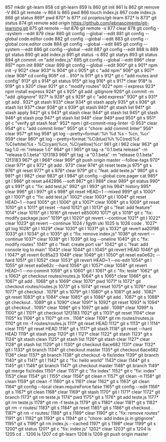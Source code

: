   857  mkdir git-learn
  858  cd git-learn
  859  ls
  860  git init
  861  ls
  862  git remove -V
  863  git remote -v
  864  ls
  865  pwd
  866  touch index.js
  867  code index.js
  868  git status
  869* pwd
  870* ls
  871* cd projetos/git-learn
  872* ls
  873* git status
  874  git remote add origin https://github.com/jebnascimento/git-learning.git
  875  git remote --list
  876  git remote -v
  877  clear
  878  git config --system --edit
  879  clear
  880  git config --global --edit
  881  git config --global code.editor code
  882  git config --global --edit
  883  git config --global core.editor code
  884  git config --global --edit
  885  git config --system --edit
  886  git config --global --edit
  887  git config --edit
  888  ls
  889  git status
  890  git add index.js
  891  git status -s
  892  git statys
  893  git status
  894  git commit -m "add index.js"
  895  git config --global --edit
  896* clear
  897* npm init
  898* clear
  899  git config --global --edit
  900* git s
  901* npm init -y
  902* clear
  903* ls
  904* git c
  905* git c "add npm"
  906* git s
  907* clear
  908* cd config
  909* cd ..
  910* ls
  911* git s
  912* git c "add routes and config"
  913* git s
  914* git status
  915* git log
  916* git s
  917* clear
  918* ls
  919* git s
  920* clear
  921* git c "modify routes"
  922* npm -i express
  923* npm install express
  924* git s
  925* git add .gitignore
  926* git commit -m "add .gitignore"
  927* ls
  928* git s
  929* git c "add express"
  930* git s
  931* git add .
  932* git stash
  933* clear
  934* git stash apply
  935* git s
  936* git stash list
  937* clear
  938* git s
  939* git stash
  940* git stash list
  941* git stash apply
  942* git s
  943* git stash clear
  944* git stash list
  945* git stash
  946* git stash pop
  947* git stash list
  948* clear
  949* pwd
  950* git s
  951* git c "verify git stash feat"
  952* npm i git-commit-msg-linter -D
  953* clear
  954* git c "add commit linter"
  955* git c "chore: add commit linter"
  956* clear
  957* git log
  958* git log --pretty=format:'%h %d %s - %cn, %cr'
  959* clear
  960* git log --pretty=format:'%C(blue)%h %C(red)%d %C(white)%s - %C(cyan)%cn, %C(yellow)%cr'
  961  git l
  962  clear
  963* git tag 1.0 -m "release 1.0"
  964* git l
  965* git tag -a "0.1.beta release" -m "release 0.1.beta" 12f3183
  966* git tag -a "0.1.beta" -m "release 0.1.beta" 12f3183
  967* git l
  968* clear
  969* git push origin master --follow-tags
  970* clear
  971* git s
  972* git add .
  973* clear
  974* git reset teste.js
  975* git s
  976* git reset
  977* git s
  978* clear
  979* git c "feat: add teste.js"
  980* git s
  981* git l
  982* clear
  983* git l
  984* git config --global core.pager cat
  985* git l
   986* git reset a442996 --soft
  987* git l
  988* clear
  989* git status
  990* git s
  991* git c "fix: add test.js"
  992* git l
  993* git his
  994* history
  995* clear
  996* git l
  997* git s
  998* git reset HEAD~1 --mixed
  999* git s
 1000* git l
 1001* git c "fix: add test.js"
 1002* clear
 1003* git l
 1004* git reset HEAD~1 --hard
 1005* git l
 1006* git s
 1007* clear
 1008* git s
 1009* git reset
 1010* git s
 1011* git reset --hard
 1012* git l
 1013* git c "feat: add feature"
 1014* clear
 1015* git l
 1016* git revert e8500f0
 1017* git s
 1018* git c "fix: modify package.json"
 1019* git l
 1020* git revert --continue
 1021* git l
 1022* clear
 1023* git revert --continue
 1024  /    fgyth uki
 1025  ls
 1026  code .
 1027* git log
 1028* git l
 1029* clear
 1030* git l
 1031* git s
 1032* git revert aa20f96
 1033* git l
 1034* git c
 1035* git c "fix: remove index.js"
 1036* git revert --continue
 1037* clear
 1038* git l
 1039* git log --oneline
 1040* git c "fix: modify routes"
 1041* git c "feat: create port var"
 1042* git c "feat: add console log to main"
 1043* clear
 1044* git l
 1045* git revert HEAD
 1046* git l
 1047* git revert 6c85a23
 1048* clear
 1049* git l
 1050* git reset ea0e62c --hard
 1051* git l
 1052* clear
 1053* git revert HEAD~1 --no-edit
 1054* git l
 1055* git reset ea0e62c --hard
 1056* git l
 1057* clear
 1058* git revert HEAD~1 --no-commit
 1059* git s
 1060* git l
 1061* git c "fix: teste"
 1062* git s
 1063* git checkout routes/routes.js
 1064* git s
 1065* clear
 1066* git s
 1067* git add .
 1068* git s
 1069* clear
 1070* pwd
 1071* ls
 1072* git checkout routes/routes.js
 1073* git s
 1074* git reset
 1075* git s
 1076* clear
 1077* git checkout .
 1078* git s
 1079* git l
 1080* git s
 1081* git add .
 1082* git reset
 1083* git s
 1084* clear
 1085* git s
 1086* git add .
 1087* git s
 1088* git checkout .
 1089* git s
 1090* clear
 1091* ls
 1092* git reset
 1093* ls
 1094* git checkout .
 1095* clear
 1096* git s
 1097* git add .
 1098* clear
 1099* ls
 1100* git l
 1101* git checkout 12f3183
 1102* git s
 1103* git reset
 1104* clear
 1105* ks
 1106* git s
 1107* git rm .
 1108* clear
 1109* git rm routes/routes.js
 1110* git rm -f routes/routes.js
 1111* git reset HEAD
 1112* git s
 1113* git l
 1114* clear
 1115* git reset HEAD
 1116* git s
 1117* git stash
 1118* git reset --hard HEAD
 1119* git stash pop
 1120* git l
 1121* clear
 1122* git stash
 1123* git s
 1124* git stash clean
 1125* git stash list
 1126* git stash clear
 1127* clear
 1128* git stash list
 1129* git l
 1130* git checkout 6ace682
 1131* clear
 1132* git l
 1133* git branch
 1134* git checkout master
 1135* git checkout 6ace682
 1136* clear
 1137* git branch
 1138* git checkout -b fix/index
 1139* git branch
 1140* git s
 1141* git l
 1142* git c "fix: hello world"
 1143* clear
 1144* git s
 1145* git l
 1146* git branch
 1147* git checkout master
 1148* git branch
 1149* git merge fix/index
 1150* clear
 1151* git c "fix index"
 1152* git c "fix: index"
 1153* clear
 1154* git l
 1155* clear
 1156* git clean n
 1157* git clean -n
 1158* git clean
 1159* git clean -f
 1160* git s
 1161* clear
 1162* git s
 1163* git clean
 1164* git config --local clean.requireForce false
 1165* git config --edit
 1166* git s
 1167* git clean
 1168* clear
 1169* git stash
 1170* git l
 1171* clear
 1172* git branch
 1173* git rm teste.js
 1174* pwd
 1175* git s
 1176* git add teste.js
 1177* git rm teste.js
 1178* git rm -f teste.js
 1179* git s
 1180* clear
 1181* git s
 1182* git rm -r routes/
 1183* git s
 1184* git reset
 1185* git s
 1186* git checkout .
 1187* git rm -r routes/
 1188* git s
 1189* clear
 1190* git c "fix: remove routes"
 1191* git l
 1192* git
 1193* git s
 1194* git c "chore: add index.js in gitignore"
 1195* git s
 1196* git rm index.js --cached
 1197* git s
 1198* clear
 1199* git s
 1200* git status
 1201* git c "fix: index.js"
 1202* clear
 1203* git s
 1204  ls
 1205  cd ..
 1206  ls
 1207  cd git-learn
 1208  ls
 1209  git push origin master